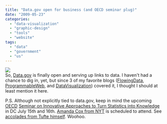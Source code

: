 ```yaml
---
title: "Data.gov open for business (and OECD seminar plug)"
date: "2009-05-23"
categories: 
  - "data-visualization"
  - "graphic-design"
  - "tools"
  - "website"
tags: 
  - "data"
  - "government"
  - "us"
---
```


[![](http://images.pageglimpse.com/v1/thumbnails?url=http://www.data.gov/&size=large&devkey=49ffb7fa3778d967404d5364d1ad86e7)](http://www.data.gov)  
So, [Data.gov](http://www.data.gov) is finally open and serving up links to data. I haven't had a chance to dig in, yet, but since 3 of my favorite blogs ([FlowingData](http://flowingdata.com/2009/05/21/datagov-is-live-get-your-data-while-its-hot/), [ProgrammableWeb](http://blog.programmableweb.com/2009/05/22/us-government-launches-datagov/), and [DataVisualization](http://www.datavisualization.ch/datasets/us-government-data-on-datagov)) covered it, I thought I should at least mention it here.

P.S. Although not explicitly tied to data.gov, keep in mind the upcoming [OECD](http://www.oecd.org/) [Seminar on Innovative Approaches to Turn Statistics into Knowledge](http://www.oecd.org/document/33/0,3343,en_40033426_40033828_42054241_1_1_1_1,00.html "Seminar on Innovative Approaches to Turn Statistics into Knowledge") in DC July 15th and 16th. [Amanda Cox from NYT](http://query.nytimes.com/search/sitesearch?query=amanda+cox&srchst=cse) is scheduled to attend. See [accolades from Tufte himself](http://www.edwardtufte.com/bboard/q-and-a-fetch-msg?msg_id=00035a&topic_id=1). Woohoo.
